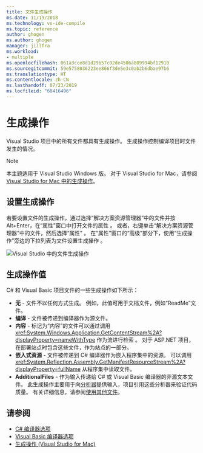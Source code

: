 ```yaml
---
title: 文件生成操作
ms.date: 11/19/2018
ms.technology: vs-ide-compile
ms.topic: reference
author: ghogen
ms.author: ghogen
manager: jillfra
ms.workload:
- multiple
ms.openlocfilehash: 061a3cce8d1d29b57c02de4506a809994bf12910
ms.sourcegitcommit: 59e5758036223ee866f3de5e3c0ab2b6dbae97b6
ms.translationtype: HT
ms.contentlocale: zh-CN
ms.lasthandoff: 07/23/2019
ms.locfileid: "68416496"
---
```

# <a name="build-actions"></a>生成操作

Visual Studio 项目中的所有文件都具有生成操作。 生成操作控制编译项目时文件发生的情况。

> [!NOTE]
> 本主题适用于 Visual Studio  Windows 版。 对于 Visual Studio for Mac，请参阅 [Visual Studio for Mac 中的生成操作](/visualstudio/mac/build-actions)。

## <a name="set-a-build-action"></a>设置生成操作

若要设置文件的生成操作，通过选择“解决方案资源管理器”中的文件并按 Alt+Enter，在“属性”窗口中打开文件的属性     。 或者，右键单击“解决方案资源管理器”中的文件，然后选择“属性”   。 在“属性”窗口的“高级”部分下，使用“生成操作”旁边的下拉列表为文件设置生成操作    。

![Visual Studio 中的文件生成操作](media/build-actions.png)

## <a name="build-action-values"></a>生成操作值

C# 和 Visual Basic 项目文件的一些生成操作如下所示：

* **无** - 文件不以任何方式生成。 例如，此值可用于文档文件，例如“ReadMe”文件。
* **编译** - 文件被传递到编译器作为源文件。
* **内容** - 标记为“内容”的文件可以通过调用 <xref:System.Windows.Application.GetContentStream%2A?displayProperty=nameWithType> 作为流进行检索  。 对于 ASP.NET 项目，在部署站点时包含这些文件，作为站点的一部分。
* **嵌入式资源** - 文件被传递到 C# 编译器作为嵌入程序集中的资源。 可以调用 <xref:System.Reflection.Assembly.GetManifestResourceStream%2A?displayProperty=fullName> 从程序集中读取文件。
* **AdditionalFiles** - 作为输入传递给 C# 或 Visual Basic 编译器的非源文本文件。 此生成操作主要用于向[分析器](../code-quality/roslyn-analyzers-overview.md)提供输入，项目引用这些分析器来验证代码质量。 有关详细信息，请参阅[使用其他文件](https://github.com/dotnet/roslyn/blob/master/docs/analyzers/Using%20Additional%20Files.md)。

## <a name="see-also"></a>请参阅

- [C# 编译器选项](/dotnet/csharp/language-reference/compiler-options/listed-alphabetically)
- [Visual Basic 编译器选项](/dotnet/visual-basic/reference/command-line-compiler/compiler-options-listed-alphabetically)
- [生成操作 (Visual Studio for Mac)](/visualstudio/mac/build-actions)